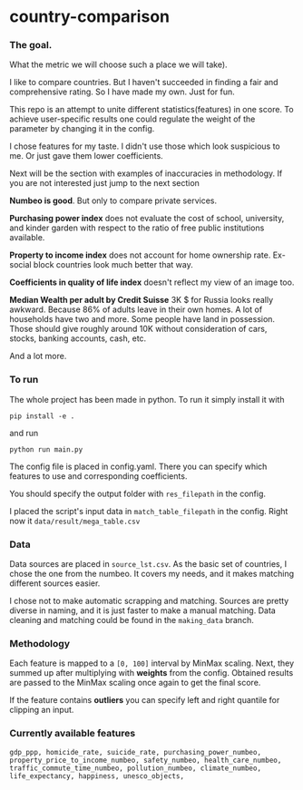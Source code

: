 # country-comparison

### The goal.

What the metric we will choose such a place we will take).

I like to compare countries. But I haven't succeeded in finding a fair and
comprehensive rating. 
So I have made my own. Just for fun. 

This repo is an attempt to unite different statistics(features)
in one score. To achieve user-specific results one could regulate the weight of the 
parameter by changing it in the config. 

I chose features for my taste. I didn't use those which look suspicious to me. 
Or just gave them lower coefficients. 

Next will be the section with examples of inaccuracies in methodology. If you are not interested
just jump to the next section

**Numbeo is good**. But only to compare private services.

**Purchasing power index** does not evaluate the cost of school, university, and kinder
garden with respect to the ratio of free public institutions available.

**Property to income index** does not account for home ownership rate. 
Ex-social block countries look much better that way. 


**Coefficients in quality of life index** doesn't reflect my view of an image too.

**Median Wealth per adult by Credit Suisse**  3K $ for Russia looks really awkward. 
Because 86% of adults leave in their own homes. A lot of households have two and more.
Some people have land in possession. Those should give roughly around 10K without consideration of cars,
stocks, banking accounts, cash, etc.

And a lot more.

### To run

The whole project has been made in python. To run it simply install it with

`pip install -e .`

and run

`python run main.py`

The config file is placed in config.yaml. There you can specify which features to use and corresponding 
coefficients. 

You should specify the output folder with `res_filepath` in the config. 

I placed the script's input data in `match_table_filepath` in the config. Right now it 
`data/result/mega_table.csv` 

### Data

Data sources are placed in `source_lst.csv`. As the basic set of countries, I chose the one from the
numbeo. It covers my needs, and it makes matching different sources easier.

I chose not to make automatic scrapping and matching. Sources are pretty diverse in naming, and it is
just faster to make a manual matching. 
Data cleaning and matching could be found in the `making_data` branch.

### Methodology

Each feature is mapped to a `[0, 100]` interval by MinMax scaling. Next, they summed up after multiplying
with **weights** from the config. Obtained results are passed to the MinMax scaling once again to get
the final score.

If the feature contains **outliers** you can specify left and right quantile for clipping an input. 

### Currently available features

`gdp_ppp, homicide_rate, suicide_rate, purchasing_power_numbeo, property_price_to_income_numbeo,
safety_numbeo, health_care_numbeo, traffic_commute_time_numbeo, pollution_numbeo, climate_numbeo, 
life_expectancy, happiness, unesco_objects, `